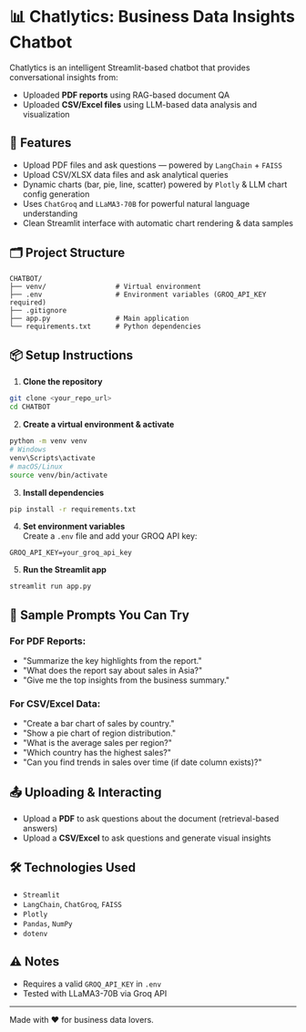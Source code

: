 # 📊 Chatlytics: Business Data Insights Chatbot

Chatlytics is an intelligent Streamlit-based chatbot that provides conversational insights from:

- Uploaded **PDF reports** using RAG-based document QA
- Uploaded **CSV/Excel files** using LLM-based data analysis and visualization

## 🚀 Features

- Upload PDF files and ask questions — powered by `LangChain` + `FAISS`
- Upload CSV/XLSX data files and ask analytical queries
- Dynamic charts (bar, pie, line, scatter) powered by `Plotly` & LLM chart config generation
- Uses `ChatGroq` and `LLaMA3-70B` for powerful natural language understanding
- Clean Streamlit interface with automatic chart rendering & data samples

## 🗂️ Project Structure

```
CHATBOT/
├── venv/                 # Virtual environment
├── .env                  # Environment variables (GROQ_API_KEY required)
├── .gitignore
├── app.py                # Main application
└── requirements.txt      # Python dependencies
```

## 📦 Setup Instructions

1. **Clone the repository**

```bash
git clone <your_repo_url>
cd CHATBOT
```

2. **Create a virtual environment & activate**

```bash
python -m venv venv
# Windows
venv\Scripts\activate
# macOS/Linux
source venv/bin/activate
```

3. **Install dependencies**

```bash
pip install -r requirements.txt
```

4. **Set environment variables**  
   Create a `.env` file and add your GROQ API key:

```
GROQ_API_KEY=your_groq_api_key
```

5. **Run the Streamlit app**

```bash
streamlit run app.py
```

## 🧪 Sample Prompts You Can Try

### For PDF Reports:

- "Summarize the key highlights from the report."
- "What does the report say about sales in Asia?"
- "Give me the top insights from the business summary."

### For CSV/Excel Data:

- "Create a bar chart of sales by country."
- "Show a pie chart of region distribution."
- "What is the average sales per region?"
- "Which country has the highest sales?"
- "Can you find trends in sales over time (if date column exists)?"

## 📤 Uploading & Interacting

- Upload a **PDF** to ask questions about the document (retrieval-based answers)
- Upload a **CSV/Excel** to ask questions and generate visual insights

## 🛠️ Technologies Used

- `Streamlit`
- `LangChain`, `ChatGroq`, `FAISS`
- `Plotly`
- `Pandas`, `NumPy`
- `dotenv`

## ⚠️ Notes

- Requires a valid `GROQ_API_KEY` in `.env`
- Tested with LLaMA3-70B via Groq API

---

Made with ❤️ for business data lovers.

